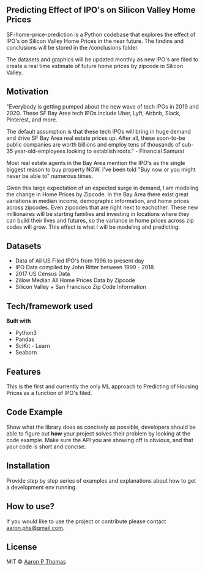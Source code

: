 ## Predicting Effect of IPO's on Silicon Valley Home Prices 
SF-home-price-prediction is a Python codebase that explores the effect of IPO's on Silicon Valley Home Prices in the near future. The findins and conclusions will be stored in the /conclusions folder. 

The datasets and graphics will be updated monthly as new IPO's are filed to create a real time estimate of future home prices by zipcode in Silicon Valley.

## Motivation
"Everybody is getting pumped about the new wave of tech IPOs in 2019 and 2020. These SF Bay Area tech IPOs include Uber, Lyft,
Airbnb, Slack, Pinterest, and more.

The default assumption is that these tech IPOs will bring in huge demand and drive SF Bay Area real estate prices up. After all, these soon-to-be public companies are worth billions and employ tens of thousands of sub-35 year-old-employees looking to establish roots."  - Financial Samurai

Most real estate agents in the Bay Area mention the IPO's as the single biggest reason to buy property NOW. I've been told "Buy now or you might never be able to" numerous times. 

Given this large expectation of an expected surge in demand, I am modeling the change in Home Prices by Zipcode. In the Bay Area there exist great variations in median income, demographic information, and home prices across zipcodes. Even zipcodes that are right next to eachother. These new millionaires will be starting families and investing in locations where they can build their lives and futures, so the variance in home prices across zip codes will grow. This effect is what I will be modeling and predicting.
 
## Datasets
- Data of All US Filed IPO's from 1996 to present day
- IPO Data compiled by John Ritter between 1990 - 2018
- 2017 US Census Data
- Zillow Median All Home Prices Data by Zipcode
- Silicon Valley + San Francisco Zip Code Information

## Tech/framework used
<b>Built with</b>
- Python3
- Pandas
- SciKit - Learn
- Seaborn

## Features
This is the first and currently the only ML approach to Predicting of Housing Prices as a function of IPO's filed. 

## Code Example
Show what the library does as concisely as possible, developers should be able to figure out **how** your project solves their problem by looking at the code example. Make sure the API you are showing off is obvious, and that your code is short and concise.

## Installation
Provide step by step series of examples and explanations about how to get a development env running.

## How to use?
If you would like to use the project or contribute please contact aaron.phs@gmail.com.

## License

MIT © [Aaron P Thomas]()
